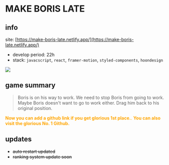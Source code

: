 # MAKE BORIS LATE

## info

site: [https://make-boris-late.netlify.app/](https://make-boris-late.netlify.app/)

- develop period: 22h
- stack: `javacscript`, `react`, `framer-motion`, `styled-components`, `hoondesign`

![](https://velog.velcdn.com/images/kt5680608/post/09362112-b313-4df4-b5e4-463cc8ba6370/image.gif)

## game summary

> Boris is on his way to work.
> We need to stop Boris from going to work.
> Maybe Boris doesn't want to go to work either.
> Drag him back to his original position.

<span style="color:orange">**Now you can add a github link if you get glorious 1st place.**.</span>
<span style="color:orange">**You can also visit the glorious No. 1 Github.**</span>

## updates

- ~~auto restart updated~~
- ~~ranking system update soon~~
